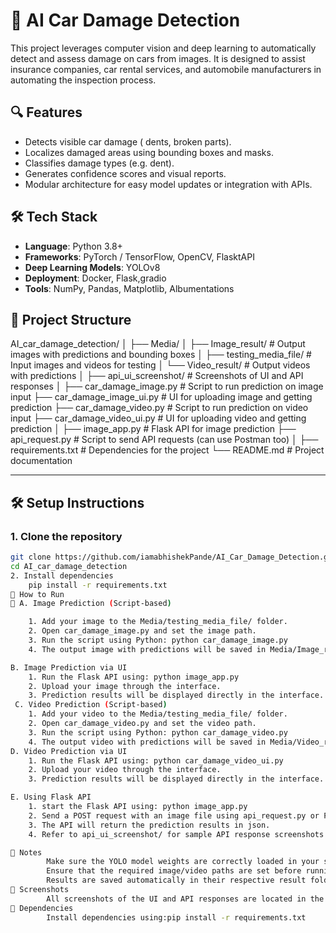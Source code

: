 # 🚗 AI Car Damage Detection

This project leverages computer vision and deep learning to automatically detect and assess damage on cars from images. It is designed to assist insurance companies, car rental services, and automobile manufacturers in automating the inspection process.

## 🔍 Features

- Detects visible car damage ( dents, broken parts).
- Localizes damaged areas using bounding boxes and masks.
- Classifies damage types (e.g. dent).
- Generates confidence scores and visual reports.
- Modular architecture for easy model updates or integration with APIs.

## 🛠️ Tech Stack

- **Language**: Python 3.8+
- **Frameworks**: PyTorch / TensorFlow, OpenCV, FlasktAPI 
- **Deep Learning Models**: YOLOv8 
- **Deployment**: Docker, Flask,gradio
- **Tools**: NumPy, Pandas, Matplotlib, Albumentations

## 📁 Project Structure

AI_car_damage_detection/
│
├── Media/
│   ├── Image_result/             # Output images with predictions and bounding boxes
│   ├── testing_media_file/       # Input images and videos for testing
│   └── Video_result/             # Output videos with predictions
│
├── api_ui_screenshot/            # Screenshots of UI and API responses
│
├── car_damage_image.py           # Script to run prediction on image input
├── car_damage_image_ui.py        # UI for uploading image and getting prediction
├── car_damage_video.py           # Script to run prediction on video input
├── car_damage_video_ui.py        # UI for uploading video and getting prediction
│
├── image_app.py                  # Flask API for image prediction
├── api_request.py                # Script to send API requests (can use Postman too)
│
├── requirements.txt              # Dependencies for the project
└── README.md                     # Project documentation

---

## 🛠️ Setup Instructions

### 1. Clone the repository
```bash
git clone https://github.com/iamabhishekPande/AI_Car_Damage_Detection.git
cd AI_car_damage_detection
2. Install dependencies
    pip install -r requirements.txt
🚀 How to Run
🔹 A. Image Prediction (Script-based)

    1. Add your image to the Media/testing_media_file/ folder.
    2. Open car_damage_image.py and set the image path.
    3. Run the script using Python: python car_damage_image.py
    4. The output image with predictions will be saved in Media/Image_result/

B. Image Prediction via UI
    1. Run the Flask API using: python image_app.py
    2. Upload your image through the interface.
    3. Prediction results will be displayed directly in the interface.
 C. Video Prediction (Script-based)
    1. Add your video to the Media/testing_media_file/ folder.
    2. Open car_damage_video.py and set the video path.
    3. Run the script using Python: python car_damage_video.py
    4. The output video with predictions will be saved in Media/Video_result/
D. Video Prediction via UI
    1. Run the Flask API using: python car_damage_video_ui.py
    2. Upload your video through the interface.
    3. Prediction results will be displayed directly in the interface.

E. Using Flask API
    1. start the Flask API using: python image_app.py
    2. Send a POST request with an image file using api_request.py or Postman
    3. The API will return the prediction results in json.
    4. Refer to api_ui_screenshot/ for sample API response screenshots.

💬 Notes
        Make sure the YOLO model weights are correctly loaded in your scripts.
        Ensure that the required image/video paths are set before running the scripts.
        Results are saved automatically in their respective result folders for review.
📸 Screenshots
        All screenshots of the UI and API responses are located in the api_ui_screenshot/ folder for reference.
📌 Dependencies
        Install dependencies using:pip install -r requirements.txt



    

    


